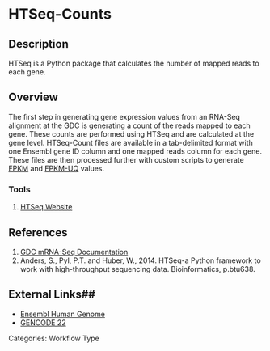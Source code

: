 # HTSeq-Counts #

## Description ##

HTSeq is a Python package that calculates the number of mapped reads to each gene.

## Overview ##

The first step in generating gene expression values from an RNA-Seq alignment at the GDC is generating a count of the reads mapped to each gene. These counts are performed using HTSeq and are calculated at the gene level. HTSeq-Count files are available in a tab-delimited format with one Ensembl gene ID column and one mapped reads column for each gene. These files are then processed further with custom scripts to generate [FPKM](HTSeq-FPKM.md) and [FPKM-UQ](HTSeq-FPKM-UQ.md) values.

### Tools ###
1. [HTSeq Website](http://www-huber.embl.de/users/anders/HTSeq/doc/overview.html)

## References ##
1. [GDC mRNA-Seq Documentation](https://docs.gdc.cancer.gov/Data/Bioinformatics_Pipelines/Expression_mRNA_Pipeline/)
2. Anders, S., Pyl, P.T. and Huber, W., 2014. HTSeq-a Python framework to work with high-throughput sequencing data. Bioinformatics, p.btu638.

## External Links##
* [Ensembl Human Genome](http://www.ensembl.org/Homo_sapiens/Info/Annotation)
* [GENCODE 22](http://www.gencodegenes.org/releases/22.html)

Categories: Workflow Type
